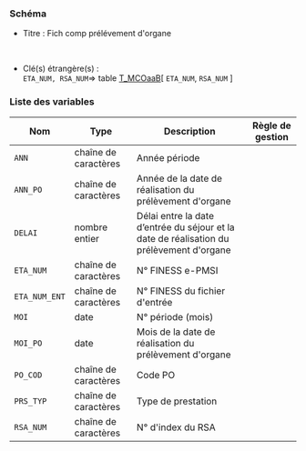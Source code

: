 ### Schéma


- Titre : Fich comp prélévement d'organe
<br />



- Clé(s) étrangère(s) : <br />
`ETA_NUM, RSA_NUM`=> table [T_MCOaaB](/tables/T_MCOaaB)[ `ETA_NUM`, `RSA_NUM` ]<br />

 
### Liste des variables

Nom | Type | Description | Règle de gestion
-|-|-|-
`ANN`| chaîne de caractères |Année période||
`ANN_PO`| chaîne de caractères |Année de la date de réalisation du prélèvement d'organe||
`DELAI`| nombre entier |Délai entre la date d’entrée du séjour et la date de réalisation du prélèvement d'organe||
`ETA_NUM`| chaîne de caractères |N° FINESS e-PMSI||
`ETA_NUM_ENT`| chaîne de caractères |N° FINESS du fichier d'entrée||
`MOI`| date |N° période (mois)||
`MOI_PO`| date |Mois de la date de réalisation du prélèvement d'organe||
`PO_COD`| chaîne de caractères |Code PO||
`PRS_TYP`| chaîne de caractères |Type de prestation||
`RSA_NUM`| chaîne de caractères |N° d'index du RSA||